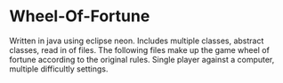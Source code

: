 # Wheel-Of-Fortune
Written in java using eclipse neon. Includes multiple classes, abstract classes, read in of files. The following files make up the game wheel of fortune according to the original rules. Single player against a computer, multiple difficultly settings.
